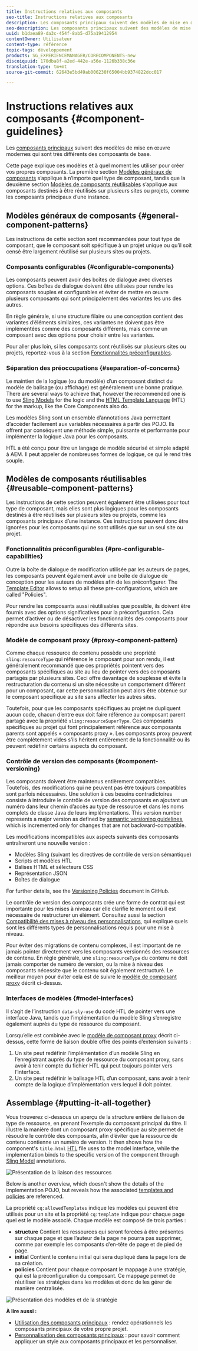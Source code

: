 ```yaml
---
title: Instructions relatives aux composants
seo-title: Instructions relatives aux composants
description: Les composants principaux suivent des modèles de mise en œuvre modernes qui sont très différents des composants de base.
seo-description: Les composants principaux suivent des modèles de mise en œuvre modernes qui sont très différents des composants de base.
uuid: b1daea89-da3c-454f-8ab5-d75a19412954
contentOwner: Utilisateur
content-type: référence
topic-tags: développement
products: SG_EXPERIENCEMANAGER/CORECOMPONENTS-new
discoiquuid: 170dba8f-a2ed-442e-a56e-1126b338c36e
translation-type: tm+mt
source-git-commit: 62643e5bd49ab006230f65004bb9374822dcc017

---
```



# Instructions relatives aux composants {#component-guidelines}

Les [composants principaux](developing.md) suivent des modèles de mise en œuvre modernes qui sont très différents des composants de base.

Cette page explique ces modèles et à quel moment les utiliser pour créer vos propres composants. La première section [Modèles généraux de composants](guidelines.md) s’applique à n’importe quel type de composant, tandis que la deuxième section [Modèles de composants réutilisables](guidelines.md) s’applique aux composants destinés à être réutilisés sur plusieurs sites ou projets, comme les composants principaux d’une instance.

## Modèles généraux de composants {#general-component-patterns}

Les instructions de cette section sont recommandées pour tout type de composant, que le composant soit spécifique à un projet unique ou qu’il soit censé être largement réutilisé sur plusieurs sites ou projets.

### Composants configurables {#configurable-components}

Les composants peuvent avoir des boîtes de dialogue avec diverses options. Ces boîtes de dialogue doivent être utilisées pour rendre les composants souples et configurables et éviter de mettre en œuvre plusieurs composants qui sont principalement des variantes les uns des autres.

En règle générale, si une structure filaire ou une conception contient des variantes d’éléments similaires, ces variantes ne doivent pas être implémentées comme des composants différents, mais comme un composant avec des options pour choisir entre les variantes.

Pour aller plus loin, si les composants sont réutilisés sur plusieurs sites ou projets, reportez-vous à la section [Fonctionnalités préconfigurables](#pre-configurable-capabilities).

### Séparation des préoccupations {#separation-of-concerns}

Le maintien de la logique (ou du modèle) d’un composant distinct du modèle de balisage (ou affichage) est généralement une bonne pratique. There are several ways to achieve that, however the recommended one is to use [Sling Models](https://sling.apache.org/documentation/bundles/models.html) for the logic and the [HTML Template Language](https://helpx.adobe.com/experience-manager/htl/using/overview.html) (HTL) for the markup, like the Core Components also do.

Les modèles Sling sont un ensemble d’annotations Java permettant d’accéder facilement aux variables nécessaires à partir des POJO. Ils offrent par conséquent une méthode simple, puissante et performante pour implémenter la logique Java pour les composants.

HTL a été conçu pour être un langage de modèle sécurisé et simple adapté à AEM. Il peut appeler de nombreuses formes de logique, ce qui le rend très souple.

## Modèles de composants réutilisables {#reusable-component-patterns}

Les instructions de cette section peuvent également être utilisées pour tout type de composant, mais elles sont plus logiques pour les composants destinés à être réutilisés sur plusieurs sites ou projets, comme les composants principaux d’une instance. Ces instructions peuvent donc être ignorées pour les composants qui ne sont utilisés que sur un seul site ou projet.

### Fonctionnalités préconfigurables {#pre-configurable-capabilities}

Outre la boîte de dialogue de modification utilisée par les auteurs de pages, les composants peuvent également avoir une boîte de dialogue de conception pour les auteurs de modèles afin de les préconfigurer. The [Template Editor](https://helpx.adobe.com/experience-manager/6-5/sites/authoring/using/templates.html) allows to setup all these pre-configurations, which are called "Policies".

Pour rendre les composants aussi réutilisables que possible, ils doivent être fournis avec des options significatives pour la préconfiguration. Cela permet d’activer ou de désactiver les fonctionnalités des composants pour répondre aux besoins spécifiques des différents sites.

<!-- 

Comment Type: annotation
Last Modified By: ims-author-CE1E2CE451D1F0680A490D45@AdobeID
Last Modified Date: 2017-04-17T17:49:04.584-0400

Unclear how I can add my own capability toggle (for example, if i extend a component and want to toggle that extended functionality ... )

 -->

### Modèle de composant proxy {#proxy-component-pattern}

Comme chaque ressource de contenu possède une propriété `sling:resourceType` qui référence le composant pour son rendu, il est généralement recommandé que ces propriétés pointent vers des composants spécifiques au site au lieu de pointer vers des composants partagés par plusieurs sites. Ceci offre davantage de souplesse et évite la restructuration du contenu si un site nécessite un comportement différent pour un composant, car cette personnalisation peut alors être obtenue sur le composant spécifique au site sans affecter les autres sites.

Toutefois, pour que les composants spécifiques au projet ne dupliquent aucun code, chacun d’entre eux doit faire référence au composant parent partagé avec la propriété `sling:resourceSuperType`. Ces composants spécifiques au projet qui font principalement référence aux composants parents sont appelés « composants proxy ». Les composants proxy peuvent être complètement vides s’ils héritent entièrement de la fonctionnalité ou ils peuvent redéfinir certains aspects du composant.

### Contrôle de version des composants {#component-versioning}

Les composants doivent être maintenus entièrement compatibles. Toutefois, des modifications qui ne peuvent pas être toujours compatibles sont parfois nécessaires. Une solution à ces besoins contradictoires consiste à introduire le contrôle de version des composants en ajoutant un numéro dans leur chemin d’accès au type de ressource et dans les noms complets de classe Java de leurs implémentations. This version number represents a major version as defined by [semantic versioning guidelines](https://semver.org/), which is incremented only for changes that are not backward-compatible.

Les modifications incompatibles aux aspects suivants des composants entraîneront une nouvelle version :

* Modèles Sling (suivant les directives de contrôle de version sémantique)
* Scripts et modèles HTL
* Balises HTML et sélecteurs CSS
* Représentation JSON
* Boîtes de dialogue

For further details, see the [Versioning Policies](https://github.com/adobe/aem-core-wcm-components/wiki/Versioning-Policies) document in GitHub.

Le contrôle de version des composants crée une forme de contrat qui est importante pour les mises à niveau car elle clarifie le moment où il est nécessaire de restructurer un élément. Consultez aussi la section [Compatibilité des mises à niveau des personnalisations](customizing.md#upgrade-compatibility-of-customizations), qui explique quels sont les différents types de personnalisations requis pour une mise à niveau.

Pour éviter des migrations de contenu complexes, il est important de ne jamais pointer directement vers les composants versionnés des ressources de contenu. En règle générale, une `sling:resourceType` du contenu ne doit jamais comporter de numéro de version, ou la mise à niveau des composants nécessite que le contenu soit également restructuré. Le meilleur moyen pour éviter cela est de suivre le [modèle de composant proxy](#proxy-component-pattern) décrit ci-dessus.

### Interfaces de modèles {#model-interfaces}

Il s’agit de l’instruction `data-sly-use` du code HTL de pointer vers une interface Java, tandis que l’implémentation du modèle Sling s’enregistre également auprès du type de ressource du composant.

Lorsqu’elle est combinée avec le [modèle de composant proxy](#proxy-component-pattern) décrit ci-dessus, cette forme de liaison double offre des points d’extension suivants :

1. Un site peut redéfinir l’implémentation d’un modèle Sling en l’enregistrant auprès du type de ressource du composant proxy, sans avoir à tenir compte du fichier HTL qui peut toujours pointer vers l’interface.
1. Un site peut redéfinir le balisage HTL d’un composant, sans avoir à tenir compte de la logique d’implémentation vers lequel il doit pointer.

## Assemblage {#putting-it-all-together}

Vous trouverez ci-dessous un aperçu de la structure entière de liaison de type de ressource, en prenant l’exemple du composant principal du titre. Il illustre la manière dont un composant proxy spécifique au site permet de résoudre le contrôle des composants, afin d’éviter que la ressource de contenu contienne un numéro de version. It then shows how the component's `title.html` [HTL](https://helpx.adobe.com/experience-manager/htl/using/overview.html) file uses to the model interface, while the implementation binds to the specific version of the component through [Sling Model](https://sling.apache.org/documentation/bundles/models.html) annotations.

![Présentation de la liaison des ressources](assets/chlimage_1-32.png)

Below is another overview, which doesn't show the details of the implementation POJO, but reveals how the associated [templates and policies](https://helpx.adobe.com/experience-manager/6-5/sites/developing/using/page-templates-editable.html) are referenced.

La propriété `cq:allowedTemplates` indique les modèles qui peuvent être utilisés pour un site et la propriété `cq:template` indique pour chaque page quel est le modèle associé. Chaque modèle est composé de trois parties :

* **structure**
Contient les ressources qui seront forcées à être présentes sur chaque page et que l’auteur de la page ne pourra pas supprimer, comme par exemple les composants d’en-tête de page et de pied de page.
* **initial**
Contient le contenu initial qui sera dupliqué dans la page lors de sa création.
* **policies**
Contient pour chaque composant le mappage à une stratégie, qui est la préconfiguration du composant. Ce mappage permet de réutiliser les stratégies dans les modèles et donc de les gérer de manière centralisée.

![Présentation des modèles et de la stratégie](assets/screen_shot_2018-12-07at093102.png)

**À lire aussi :**

* [Utilisation des composants principaux](using.md) : rendez opérationnels les composants principaux de votre propre projet.
* [Personnalisation des composants principaux](customizing.md) : pour savoir comment appliquer un style aux composants principaux et les personnaliser.
